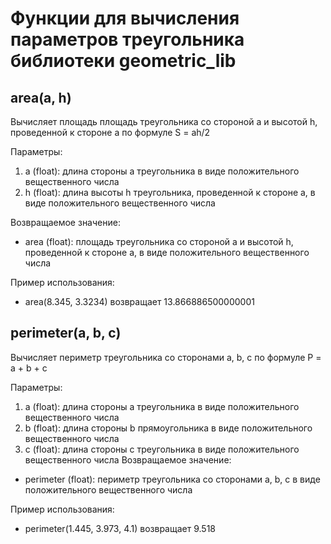 # Функции для вычисления параметров треугольника библиотеки geometric_lib

## area(a, h)
Вычисляет площадь площадь треугольника со стороной a и высотой h, проведенной к стороне a по формуле S = ah/2

Параметры:

1. a (float): длина стороны a треугольника в виде положительного вещественного числа
2. h (float): длина высоты h треугольника, проведенной к стороне a, в виде положительного вещественного числа

Возвращаемое значение:

* area (float): площадь треугольника со стороной a и высотой h, проведенной к стороне a, в виде положительного вещественного числа

Пример использования:

* area(8.345, 3.3234) возвращает 13.866886500000001

## perimeter(a, b, c)
Вычисляет периметр треугольника со сторонами a, b, c по формуле P = a + b + c

Параметры:

1. a (float): длина стороны a треугольника в виде положительного вещественного числа
2. b (float): длина стороны b прямоугольника в виде положительного вещественного числа
3. c (float): длина стороны c треугольника в виде положительного вещественного числа
Возвращаемое значение:

* perimeter (float): периметр треугольника со сторонами a, b, c в виде положительного вещественного числа

Пример использования:

* perimeter(1.445, 3.973, 4.1) возвращает 9.518